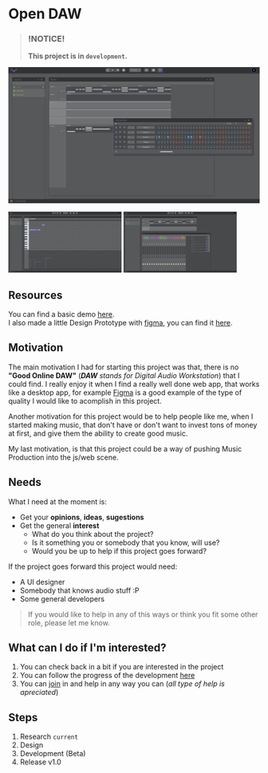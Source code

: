 
# Open DAW

> ### !NOTICE!  
> **This project is in `development`.**  

[![preview](./.github/preview.png)]()

<div>
    <img src="./.github/preview-2.png" width="45%">
    <img src="./.github/preview-3.png" width="45%">
</div> 

## Resources
You can find a basic demo [here](https://open-daw.com).  
I also made a little Design Prototype with [figma](https://www.figma.com), you can find it [here](https://www.figma.com/file/Pgew53QVBQVijnU0GoNqmo/online-daw?node-id=0%3A1).


## Motivation
The main motivation I had for starting this project was that, there is no **"Good Online DAW"** (_**DAW** stands for Digital Audio Workstation_) that I could find. I really enjoy it when I find a really well done web app, that works like a desktop app, for example [Figma](https://www.figma.com/) is a good example of the type of quality I would like to acomplish in this project.

Another motivation for this project would be to help people like me, when I started making music, that don't have or don't want to invest tons of money at first, and give them the ability to create good music.

My last motivation, is that this project could be a way of pushing Music Production into the js/web scene.

## Needs
What I need at the moment is:
* Get your **opinions**, **ideas**, **sugestions**
* Get the general **interest**
  * What do you think about the project?
  * Is it something you or somebody that you know, will use?
  * Would you be up to help if this project goes forward?

If the project goes forward this project would need:
* A UI designer
* Somebody that knows audio stuff :P
* Some general developers

> If you would like to help in any of this ways or think you fit some other role, please let me know.


## What can I do if I'm interested?
1. You can check back in a bit if you are interested in the project
2. You can follow the progress of the development [here]()
3. You can [join]() in and help in any way you can (_all type of help is apreciated_)

## Steps
1. Research `current`
2. Design
3. Development (Beta)
4. Release v1.0

